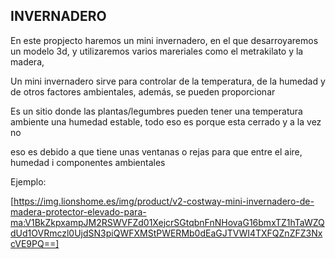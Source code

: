 ## INVERNADERO

En este propjecto haremos un mini invernadero, en el que desarroyaremos un modelo 3d, y utilizaremos varios mareriales como el metrakilato y la madera,

Un mini invernadero sirve para controlar de la temperatura, de la humedad y de otros factores ambientales, además, se pueden proporcionar

Es un sitio donde las plantas/legumbres pueden tener una temperatura ambiente una humedad estable, todo eso es porque esta cerrado y a la vez no

eso es debido a que tiene unas ventanas o rejas para que entre el aire, humedad i componentes ambientales

Ejemplo:

[https://img.lionshome.es/img/product/v2-costway-mini-invernadero-de-madera-protector-elevado-para-ma:V1BkZkpxampJM2RSWVFZd01XejcrSGtqbnFnNHovaG16bmxTZ1hTaWZQdUd1OVRmczl0UjdSN3piQWFXMStPWERMb0dEaGJTVWI4TXFQZnZFZ3NxcVE9PQ==]



